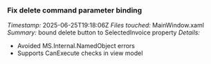 ### Fix delete command parameter binding
*Timestamp:* 2025-06-25T19:18:06Z
*Files touched:* MainWindow.xaml
*Summary:* bound delete button to SelectedInvoice property
*Details:*
- Avoided MS.Internal.NamedObject errors
- Supports CanExecute checks in view model
